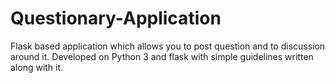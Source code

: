 # Questionary-Application
Flask based application which allows you to post question and to discussion around it. Developed on Python 3 and flask with simple guidelines written along with it.
